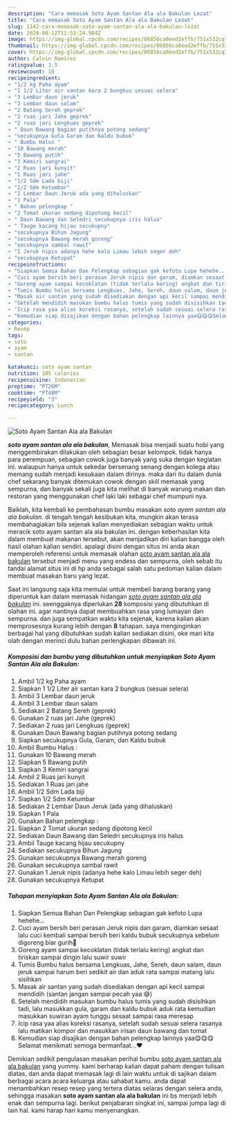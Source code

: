 ```yaml
---
description: "Cara memasak Soto Ayam Santan Ala ala Bakulan Lezat"
title: "Cara memasak Soto Ayam Santan Ala ala Bakulan Lezat"
slug: 1142-cara-memasak-soto-ayam-santan-ala-ala-bakulan-lezat
date: 2020-08-12T11:53:24.904Z
image: https://img-global.cpcdn.com/recipes/06856ca0eed2effb/751x532cq70/soto-ayam-santan-ala-ala-bakulan-foto-resep-utama.jpg
thumbnail: https://img-global.cpcdn.com/recipes/06856ca0eed2effb/751x532cq70/soto-ayam-santan-ala-ala-bakulan-foto-resep-utama.jpg
cover: https://img-global.cpcdn.com/recipes/06856ca0eed2effb/751x532cq70/soto-ayam-santan-ala-ala-bakulan-foto-resep-utama.jpg
author: Calvin Ramirez
ratingvalue: 3.5
reviewcount: 10
recipeingredient:
- "1/2 kg Paha ayam"
- "1 1/2 Liter air santan kara 2 bungkus sesuai selera"
- "3 Lembar daun jeruk"
- "3 Lembar daun salam"
- "2 Batang Sereh geprek"
- "2 ruas jari Jahe geprek"
- "2 ruas jari Lengkuas geprek"
- " Daun Bawang bagian putihnya potong sedang"
- "secukupnya Gula Garam dan Kaldu bubuk"
- " Bumbu Halus "
- "10 Bawang merah"
- "5 Bawang putih"
- "3 Kemiri sangrai"
- "2 Ruas jari kunyit"
- "1 Ruas jari jahe"
- "1/2 Sdm Lada biji"
- "1/2 Sdm Ketumbar"
- "2 Lembar Daun Jeruk ada yang dihaluskan"
- "1 Pala"
- " Bahan pelengkap "
- "2 Tomat ukuran sedang dipotong kecil"
- " Daun Bawang dan Seledri secukupnya iris halus"
- " Tauge kacang hijau secukupny"
- "secukupnya Bihun Jagung"
- "secukupnya Bawang merah goreng"
- "secukupnya sambal rawit"
- "1 Jeruk nipis adanya hehe kalo Limau lebih seger deh"
- "secukupnya Ketupat"
recipeinstructions:
- "Siapkan Semua Bahan Dan Pelengkap sebagian gak kefoto Lupa hehehe..."
- "Cuci ayam bersih beri perasan Jeruk nipis dan garam, diamkan sesaat lalu cuci kembali sampai bersih beri kaldu bubuk secukupnya sebelum digoreng biar gurih🤭"
- "Goreng ayam sampai kecoklatan (tidak terlalu kering) angkat dan tiriskan sampai dingin lalu suwir suwir"
- "Tumis Bumbu halus bersama Lengkuas, Jahe, Sereh, daun salam, daun jeruk sampai harum beri sedikit air dan aduk rata sampai matang lalu sisihkan"
- "Masak air santan yang sudah disediakan dengan api kecil sampai mendidih (santan jangan sampai pecah yaa 😅)"
- "Setelah mendidih masukan bumbu halus tumis yang sudah disisihkan tadi, lalu masukkan gula, garam dan kaldu bubuk aduk rata kemudian masukkan suwiran ayam tunggu sesaat sampai rasa meresap"
- "Icip rasa yaa alias koreksi rasanya, setelah sudah sesuai selera rasanya lalu matikan kompor dan masukkan irisan daun bawang dan tomat"
- "Kemudian siap disajikan dengan bahan pelengkap lainnya yaa😋😋😋Selamat menikmati semoga bermanfaat...❤️"
categories:
- Resep
tags:
- soto
- ayam
- santan

katakunci: soto ayam santan 
nutrition: 105 calories
recipecuisine: Indonesian
preptime: "PT26M"
cooktime: "PT48M"
recipeyield: "3"
recipecategory: Lunch

---
```



![Soto Ayam Santan Ala ala Bakulan](https://img-global.cpcdn.com/recipes/06856ca0eed2effb/751x532cq70/soto-ayam-santan-ala-ala-bakulan-foto-resep-utama.jpg)

<b><i>soto ayam santan ala ala bakulan</i></b>, Memasak bisa menjadi suatu hobi yang menggembirakan dilakukan oleh sebagian besar kelompok. tidak hanya para perempuan, sebagian cowok juga banyak yang suka dengan kegiatan ini. walaupun hanya untuk sekedar bersenang senang dengan kolega atau memang sudah menjadi kesukaan dalam dirinya. maka dari itu dalam dunia chef sekarang banyak ditemukan cowok dengan skill memasak yang sempurna, dan banyak sekali juga kita melihat di banyak warung makan dan restoran yang menggunakan chef laki laki sebagai chef mumpuni nya.

Baiklah, kita kembali ke pembahasan bumbu masakan <i>soto ayam santan ala ala bakulan</i>. di tengah tengah kesibukan kita, mungkin akan terasa membahagiakan bila sejenak kalian menyediakan sebagian waktu untuk meracik soto ayam santan ala ala bakulan ini. dengan keberhasilan kita dalam membuat makanan tersebut, akan menjadikan diri kalian bangga oleh hasil olahan kalian sendiri. apalagi disini dengan situs ini anda akan memperoleh referensi untuk memasak olahan <u>soto ayam santan ala ala bakulan</u> tersebut menjadi menu yang endess dan sempurna, oleh sebab itu tandai alamat situs ini di hp anda sebagai salah satu pedoman kalian dalam membuat masakan baru yang lezat.




Saat ini langsung saja kita memulai untuk membeli barang barang yang diperuntuk kan dalam memasak hidangan <u><i>soto ayam santan ala ala bakulan</i></u> ini. seenggaknya diperlukan <b>28</b> komposisi yang dibutuhkan di olahan ini. agar nantinya dapat membuahkan rasa yang lumayan dan sempurna. dan juga sempatkan waktu kita sejenak, karena kalian akan memprosesnya kurang lebih dengan <b>8</b> tahapan. saya menginginkan berbagai hal yang dibutuhkan sudah kalian sediakan disini, oke mari kita olah dengan merinci dulu bahan perlengkapan dibawah ini.

<!--inarticleads1-->

##### Komposisi dan bumbu yang dibutuhkan untuk menyiapkan Soto Ayam Santan Ala ala Bakulan:

1. Ambil 1/2 kg Paha ayam
1. Siapkan 1 1/2 Liter air santan kara 2 bungkus (sesuai selera)
1. Ambil 3 Lembar daun jeruk
1. Ambil 3 Lembar daun salam
1. Sediakan 2 Batang Sereh (geprek)
1. Gunakan 2 ruas jari Jahe (geprek)
1. Sediakan 2 ruas jari Lengkuas (geprek)
1. Gunakan  Daun Bawang bagian putihnya potong sedang
1. Siapkan secukupnya Gula, Garam, dan Kaldu bubuk
1. Ambil  Bumbu Halus :
1. Gunakan 10 Bawang merah
1. Siapkan 5 Bawang putih
1. Siapkan 3 Kemiri sangrai
1. Ambil 2 Ruas jari kunyit
1. Sediakan 1 Ruas jari jahe
1. Ambil 1/2 Sdm Lada biji
1. Siapkan 1/2 Sdm Ketumbar
1. Sediakan 2 Lembar Daun Jeruk (ada yang dihaluskan)
1. Siapkan 1 Pala
1. Gunakan  Bahan pelengkap :
1. Siapkan 2 Tomat ukuran sedang dipotong kecil
1. Sediakan  Daun Bawang dan Seledri secukupnya iris halus
1. Ambil  Tauge kacang hijau secukupny
1. Sediakan secukupnya Bihun Jagung
1. Gunakan secukupnya Bawang merah goreng
1. Gunakan secukupnya sambal rawit
1. Gunakan 1 Jeruk nipis (adanya hehe kalo Limau lebih seger deh)
1. Gunakan secukupnya Ketupat




<!--inarticleads2-->

##### Tahapan menyiapkan Soto Ayam Santan Ala ala Bakulan:

1. Siapkan Semua Bahan Dan Pelengkap sebagian gak kefoto Lupa hehehe...
1. Cuci ayam bersih beri perasan Jeruk nipis dan garam, diamkan sesaat lalu cuci kembali sampai bersih beri kaldu bubuk secukupnya sebelum digoreng biar gurih🤭
1. Goreng ayam sampai kecoklatan (tidak terlalu kering) angkat dan tiriskan sampai dingin lalu suwir suwir
1. Tumis Bumbu halus bersama Lengkuas, Jahe, Sereh, daun salam, daun jeruk sampai harum beri sedikit air dan aduk rata sampai matang lalu sisihkan
1. Masak air santan yang sudah disediakan dengan api kecil sampai mendidih (santan jangan sampai pecah yaa 😅)
1. Setelah mendidih masukan bumbu halus tumis yang sudah disisihkan tadi, lalu masukkan gula, garam dan kaldu bubuk aduk rata kemudian masukkan suwiran ayam tunggu sesaat sampai rasa meresap
1. Icip rasa yaa alias koreksi rasanya, setelah sudah sesuai selera rasanya lalu matikan kompor dan masukkan irisan daun bawang dan tomat
1. Kemudian siap disajikan dengan bahan pelengkap lainnya yaa😋😋😋Selamat menikmati semoga bermanfaat...❤️




Demikian sedikit pengulasan masakan perihal bumbu <u>soto ayam santan ala ala bakulan</u> yang yummy. kami berharap kalian dapat paham dengan tulisan diatas, dan anda dapat memasak lagi di lain waktu untuk di sajikan dalam berbagai acara acara keluarga atau sahabat kamu. anda dapat menambahkan resep resep yang tertera diatas selaras dengan selera anda, sehingga masakan <b>soto ayam santan ala ala bakulan</b> ini bs menjadi lebih enak dan sempurna lagi. berikut penjabaran singkat ini, sampai jumpa lagi di lain hal. kami harap hari kamu menyenangkan.
